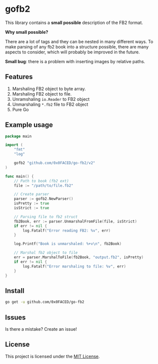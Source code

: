 # gofb2

This library contains a **small possible** description of the FB2 format.

**Why small possible?**

There are a lot of tags and they can be nested in many different ways. To make parsing of any fb2 book into a structure possible, there are many aspects to consider, which will probably be improved in the future.

**Small bug**: there is a problem with inserting images by relative paths.

## Features

1. Marshaling FB2 object to byte array.
2. Marshaling FB2 object to file. 
3. Unramshaling `io.Reader` to FB2 object
4. Unmarshaling `*.fb2` file to FB2 object
5. Pure Go

## Example usage

```go
package main

import (
	"fmt"
	"log"

	gofb2 "github.com/0x0FACED/go-fb2/v2"
)

func main() {
	// Path to book (fb2 ext)
	file := "/path/to/file.fb2"

	// Create parser
	parser := gofb2.NewParser()
	isPretty := true
	isStrict := true

	// Parsing file to fb2 struct
	fb2Book, err := parser.UnmarshalFromFile(file, isStrict)
	if err != nil {
		log.Fatalf("Error reading FB2: %v", err)
	}

	log.Printf("Book is unmarshaled: %+v\n", fb2Book)

	// Marshal fb2 object to file
	err = parser.MarshalToFile(fb2Book, "output.fb2", isPretty)
	if err != nil {
		log.Fatalf("Error marshaling to file: %v", err)
	}
}
```

## Install

```sh
go get -u github.com/0x0FACED/go-fb2
```

## Issues

Is there a mistake? Create an issue!

## License

This project is licensed under the [MIT License](https://opensource.org/licenses/MIT).
